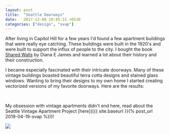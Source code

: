 ```yaml
---
layout: post
title:  "Seattle Doorways"
date:   2017-12-08 19:45:31 +0530
categories: ["design", "svap"]
---
```


After living in Capitol Hill for a few years I'd found a few apartment buildings that were really eye catching. These buildings were built in the 1920's and were built to support the influx of people to the city. I bought the book [Shared Walls](https://www.amazon.com/dp/0786465964/?coliid=I3NXVYGNB3XZY2) by Diana E James and learned a lot about their history and their construction. 

I became especially fascinated with their intricate doorways. Many of these vintage buildings boasted beautiful terra cotta designs and stained glass windows. Wanting to bring their designs to my own home I started creating vectorized versions of my favorite doorways. Here are the results:

<blockquote class="imgur-embed-pub" lang="en" data-id="a/hodIFaD"><a href="//imgur.com/hodIFaD"></a></blockquote><script async src="//s.imgur.com/min/embed.js" charset="utf-8"></script>

<br>

My obsession with vintage apartments didn't end here, read about the Seattle Vintage Apartment Project [here](({{ site.baseurl }}{% post_url 2019-04-19-svap %}))!

<img src="https://i.imgur.com/PFQ4iDk.png"> 